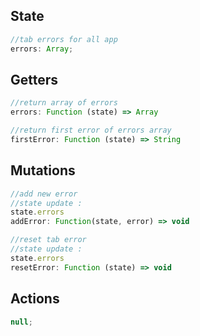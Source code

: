 ## State

```js
//tab errors for all app
errors: Array;
```

## Getters

```js
//return array of errors
errors: Function (state) => Array

//return first error of errors array
firstError: Function (state) => String
```

## Mutations

```js
//add new error
//state update :
state.errors
addError: Function(state, error) => void

//reset tab error
//state update :
state.errors
resetError: Function (state) => void
```

## Actions

```js
null;
```
